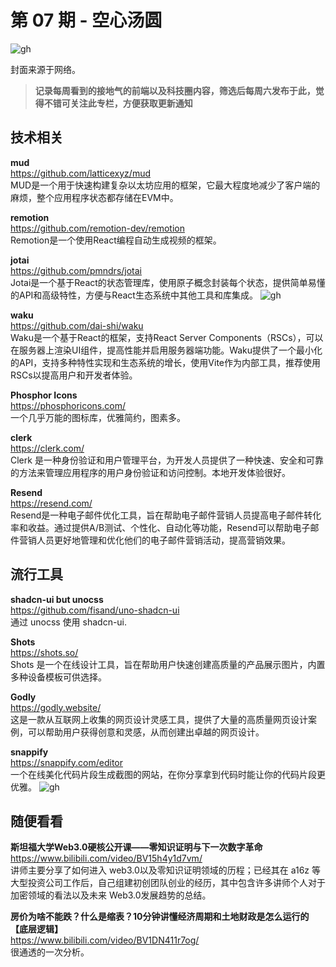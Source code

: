 # 第 07 期 - 空心汤圆
![gh](https://cdn.yct.ee/gh/BarryYangi/ObsStaticData@main/obsidian/1686361500000d00ifj.jpg)

封面来源于网络。

>**记录每周看到的接地气的前端以及科技圈内容，筛选后每周六发布于此，觉得不错可关注此专栏，方便获取更新通知**

## 技术相关
**mud** \
https://github.com/latticexyz/mud \
MUD是一个用于快速构建复杂以太坊应用的框架，它最大程度地减少了客户端的麻烦，整个应用程序状态都存储在EVM中。

**remotion** \
https://github.com/remotion-dev/remotion \
Remotion是一个使用React编程自动生成视频的框架。

**jotai** \
https://github.com/pmndrs/jotai \
Jotai是一个基于React的状态管理库，使用原子概念封装每个状态，提供简单易懂的API和高级特性，方便与React生态系统中其他工具和库集成。
![gh](https://cdn.yct.ee/gh/BarryYangi/ObsStaticData@main/obsidian/1686362534000sglga2.png)


**waku** \
https://github.com/dai-shi/waku \
Waku是一个基于React的框架，支持React Server Components（RSCs），可以在服务器上渲染UI组件，提高性能并启用服务器端功能。Waku提供了一个最小化的API，支持多种特性实现和生态系统的增长，使用Vite作为内部工具，推荐使用RSCs以提高用户和开发者体验。

**Phosphor Icons** \
https://phosphoricons.com/ \
一个几乎万能的图标库，优雅简约，图素多。

**clerk** \
https://clerk.com/ \
Clerk 是一种身份验证和用户管理平台，为开发人员提供了一种快速、安全和可靠的方法来管理应用程序的用户身份验证和访问控制。本地开发体验很好。


**Resend** \
https://resend.com/ \
Resend是一种电子邮件优化工具，旨在帮助电子邮件营销人员提高电子邮件转化率和收益。通过提供A/B测试、个性化、自动化等功能，Resend可以帮助电子邮件营销人员更好地管理和优化他们的电子邮件营销活动，提高营销效果。


## 流行工具
**shadcn-ui but unocss** \
https://github.com/fisand/uno-shadcn-ui \
通过 unocss 使用 shadcn-ui.

**Shots** \
https://shots.so/ \
Shots 是一个在线设计工具，旨在帮助用户快速创建高质量的产品展示图片，内置多种设备模板可供选择。

**Godly** \
https://godly.website/ \
这是一款从互联网上收集的网页设计灵感工具，提供了大量的高质量网页设计案例，可以帮助用户获得创意和灵感，从而创建出卓越的网页设计。

**snappify** \
https://snappify.com/editor \
一个在线美化代码片段生成截图的网站，在你分享拿到代码时能让你的代码片段更优雅。
![gh](https://cdn.yct.ee/gh/BarryYangi/ObsStaticData@main/obsidian/16863641020006u9afr.png)

## 随便看看
**斯坦福大学Web3.0硬核公开课——零知识证明与下一次数字革命** \
https://www.bilibili.com/video/BV15h4y1d7vm/ \
讲师主要分享了如何进入 web3.0以及零知识证明领域的历程；已经其在 a16z 等大型投资公司工作后，自己组建初创团队创业的经历，其中包含许多讲师个人对于加密领域的看法以及未来 Web3.0发展趋势的总结。

**房价为啥不能跌？什么是缩表？10分钟讲懂经济周期和土地财政是怎么运行的【底层逻辑】** \
https://www.bilibili.com/video/BV1DN411r7og/ \
很通透的一次分析。
